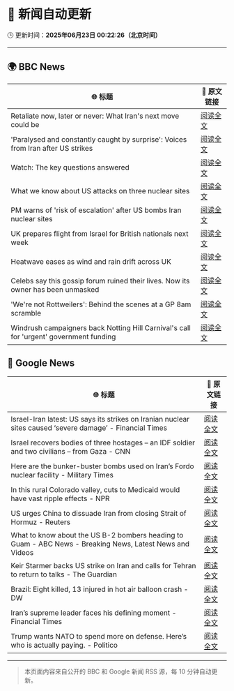# 🧠 新闻自动更新

🕒 更新时间：**2025年06月23日 00:22:26（北京时间）**

---

## 🌍 BBC News

| 🌐 标题 | 🔗 原文链接 |
|--------|-------------|
| Retaliate now, later or never: What Iran's next move could be | [阅读全文](https://www.bbc.com/news/articles/c80pvg5nmrdo) |
| 'Paralysed and constantly caught by surprise': Voices from Iran after US strikes | [阅读全文](https://www.bbc.com/news/articles/cpwq2vnd827o) |
| Watch: The key questions answered | [阅读全文](https://www.bbc.com/news/videos/c5ypw09gdzpo) |
| What we know about US attacks on three nuclear sites | [阅读全文](https://www.bbc.com/news/articles/cvg9r4q99g4o) |
| PM warns of 'risk of escalation' after US bombs Iran nuclear sites | [阅读全文](https://www.bbc.com/news/articles/cq53l41gl8jo) |
| UK prepares flight from Israel for British nationals next week | [阅读全文](https://www.bbc.com/news/articles/c86gw0j3dzxo) |
| Heatwave eases as wind and rain drift across UK | [阅读全文](https://www.bbc.com/news/articles/crrqw7z0ykko) |
| Celebs say this gossip forum ruined their lives. Now its owner has been unmasked | [阅读全文](https://www.bbc.com/news/articles/c5y7j512ln7o) |
| 'We're not Rottweilers': Behind the scenes at a GP 8am scramble | [阅读全文](https://www.bbc.com/news/articles/c2lzny07jqxo) |
| Windrush campaigners back Notting Hill Carnival's call for 'urgent' government funding | [阅读全文](https://www.bbc.com/news/articles/c86gwge7zxgo) |

## 📰 Google News

| 🌐 标题 | 🔗 原文链接 |
|--------|-------------|
| Israel-Iran latest: US says its strikes on Iranian nuclear sites caused ‘severe damage’ - Financial Times | [阅读全文](https://news.google.com/rss/articles/CBMicEFVX3lxTFBLTmY0S1had0QzdlRhSlFmX2NXTlpqSUh6T3lpWGI3Y084OEhTTGVybTBiTnNzWFdicTQ3NFNxOGhfUjdyTDB1N2d2emNkRlVET3ZiMVJURi1SSWFIaTNXQXoxMmVFcVR2dmtST0FuWTQ?oc=5) |
| Israel recovers bodies of three hostages – an IDF soldier and two civilians – from Gaza - CNN | [阅读全文](https://news.google.com/rss/articles/CBMibEFVX3lxTE96R2plM0QzTWszNUtteFdfdnZIOUtFZ1BfV1g3Y2U2eW1HWFBoX0tfczZsRVBDMHlvTTlHMUVJYmM4Vkkyb05NTTZOdVFlT05LS0RMekNPOGdjSjFoOEtMaFZrcTJyYkVBSk5VTNIBckFVX3lxTE1nSEtpRTJqWGpuUVYycnRxZzA1V2hNcThUcXJzT1RxMzFKOG5vdWpaVk5GM08wMVhJQjZWX0o4QTVTaFNJWmdrRl9YaWtjZVJpRGxFelpUMTlIdEhabnhockQwQjhacDIxUVFSVVN3azE1Zw?oc=5) |
| Here are the bunker-buster bombs used on Iran’s Fordo nuclear facility - Military Times | [阅读全文](https://news.google.com/rss/articles/CBMiygFBVV95cUxPeEotYVhOSDRRRURIS09ScEg0ekNLRWJIWXpfV1hKOEpfdkpQZGIteTdOQUo0d29tNzNqZldJWjlDamtxbWhPTFdpa193RzhIM0VfWFUzZ1ZyQmZHUlRScVdPSGpJNk5FRGVvU2o0UFlBTlZqTHZJUGpoQkk1R241cWpnMmlMX3REcUdQWmVMa3FaMGI3THdLR293RVZ5aWhoTmNEWDJVaS14NEFYMFpGTGtTMms4bm9DakRmLTNvM2xuak5sMXZYWU9B?oc=5) |
| In this rural Colorado valley, cuts to Medicaid would have vast ripple effects - NPR | [阅读全文](https://news.google.com/rss/articles/CBMizwFBVV95cUxQejl6MDNCek1PT0h2djR2RXNpdUhWSHYyVHhHbzlOdlJHU3RNdFRRam80V3kwczBEclE4Vlpwb25ZX3BEWUxDdHZmUXBLdkljRFFUUVl0UVFKdHBWN05lNFJZeGI5RVQ2QnJDZHdlS2hjZE0wZWZRdl9mdDNUM2dxUlpUTVlqOWhNTnJMaVo4MXJWY181TURhYkJtNF9kUlFzQTlUNzBVTG1fTllQaEdFZ25NNUYzYllfQ2lSVUh0Q0diUnVBQ1gtNlV4cjhhbUE?oc=5) |
| US urges China to dissuade Iran from closing Strait of Hormuz - Reuters | [阅读全文](https://news.google.com/rss/articles/CBMinwFBVV95cUxPWHZsX0k0V2tkeUlWT3JmVVNSMXI3WEhOQUhROGRtckFvMmJ3N21yNHQweV9ZQ2QySV9RdGRmdmlsc0taMl9iUjlLVUNOWXZMRWtBSWtKMkdPZmR4QnJUZUxxMGw3MEhTWkFERk5sX3ZSXzVnb185aVR6bVRhdzUxM2s1SUpRWEQ3Ml9QRktrUTU5RnMwN3M1WjBQVUZnaGc?oc=5) |
| What to know about the US B-2 bombers heading to Guam - ABC News - Breaking News, Latest News and Videos | [阅读全文](https://news.google.com/rss/articles/CBMiekFVX3lxTE9HVjZBRVJfMnNsNE5QaGhYRTZseDM0VHFSc1BFM3JzZkp1Q1l6ZW5mMW5KWkZieDV4dXZnQl9yWlpWRTRvOGlkdm15SjBtdUpVWkRXTVVMY1hhUXNaS2JIVFB4S3kwa2o3clBON0pkLVZpOUwxcXpfZlB30gF_QVVfeXFMTk5zLW03c2VsdzJ4UHVENVhmS2tfdDZIb3E0S2RnXzEtcG0yeWh0NnpQcnBlMlBEZ19SdU9sVE5zbF85X2pfX0hZT0x4cG4waEFhcWNJTEszVnhEOW1EZ1R6YWVFd1JiV2hlb2d0NEItbjNibl9DZ0dJVWZUNXE4cw?oc=5) |
| Keir Starmer backs US strike on Iran and calls for Tehran to return to talks - The Guardian | [阅读全文](https://news.google.com/rss/articles/CBMiwgFBVV95cUxPWWtXb3pqTFFCQ3M5SFczS0k3TTBGYW1MSFdBVEZleG9lTUZDYXEzbW1oSlVlSnVpLU9DeWZlc2V0V2tpWkx5SjRXZTZfUnh1ZXBXNjJjMEk3Nk1ScEI1eWNsUl8yX3lRNGRfNXExa0hUME9FYjhxVVhrU3doTFJxSEtiWVZwOUlhSXBuZzdTNUNyVl8ySDNoMVJMZzF2Q2l1ZG1XYmcwSk1DWWhpdWt3Si1FTWtaYmlwT0draGxTWnl2dw?oc=5) |
| Brazil: Eight killed, 13 injured in hot air balloon crash - DW | [阅读全文](https://news.google.com/rss/articles/CBMikgFBVV95cUxNd2h1WENMdTRXbE1OOC0xUDFCMWE1WHEtTXdrT1d5Wk1YVm9aVVEtZlJ4ek92dUtHNnNmVndFSEZ2dmxNenFCSjlDUURNUUZnN1RaZ1MtOTc2VlNuRWdVMVBYOGJuZ0FVeWxZalJCM3l2UGt3X1p4aGs1b2xGZ1dkU1A2VDN2TW5YdWZHU1hFQUJRQdIBkgFBVV95cUxQVTdrM0hnNE5CNXAyWGNSa3c4YWNvb0FSeGcyREtLVU9Gb2pmZmgyTl9RTkJTczhSaGFWX3pkY0pULVFXYVZYeVdEX3lwOXRRb09iWWxwYXNQQWc2NzlCci1oRXZKYUlpM1Zway1PQW4xdXdZd3U1VS00emhXQUhSa1dxbmFUQVV4VmpuLU55UW9Wdw?oc=5) |
| Iran’s supreme leader faces his defining moment - Financial Times | [阅读全文](https://news.google.com/rss/articles/CBMicEFVX3lxTE81RDM1ZnF3U3AyMlNZZjJER0MzUFFCNTNPcG1GOExVOTZNbWJtR2dpVGU1T181Y05QakZlbDVtTF9RMVU3X0hmckJoNjZNZHQyc2RoT2s2SWYwMUhTRHdSaUlhTzVGV2ZKUkhZV2JMamg?oc=5) |
| Trump wants NATO to spend more on defense. Here’s who is actually paying. - Politico | [阅读全文](https://news.google.com/rss/articles/CBMilwFBVV95cUxQd1BJZFZmRUpuR1JoQnNKX0xVeXhZdEh5QjZZbWxQZGprV2h1RXBLOThQM1IyVndsdWdYRGtFQmtuTDNKQk5ReTVSbHRyX0dPTWJiR1RsTmE5M0hfQkFSMFl2VUF0WE04MVRZWHltRXNHWnNvLXNXQlNOVjR2QUt3LXFSTW91REl4eTlnaTVGRnJiQ05DU2Rr?oc=5) |

---
> 本页面内容来自公开的 BBC 和 Google 新闻 RSS 源，每 10 分钟自动更新。